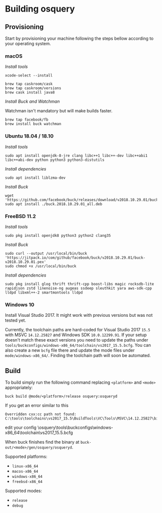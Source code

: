 # Building osquery

## Provisioning

Start by provisioning your machine following the steps bellow according to your
operating system.

### macOS

*Install tools*

```
xcode-select --install

brew tap caskroom/cask
brew tap caskroom/versions
brew cask install java8
```

*Install Buck and Watchman*

Watchman isn't mandatory but will make builds faster.

```
brew tap facebook/fb
brew install buck watchman
```

### Ubuntu 18.04 / 18.10

*Install tools*

```
sudo apt install openjdk-8-jre clang libc++1 libc++-dev libc++abi1 libc++abi-dev python python3 python3-distutils
```

*Install dependencies*

```
sudo apt install liblzma-dev
```

*Install Buck*

```
wget 'https://github.com/facebook/buck/releases/download/v2018.10.29.01/buck.2018.10.29.01_all.deb'
sudo apt install ./buck.2018.10.29.01_all.deb
```

### FreeBSD 11.2

*Install tools*

```
sudo pkg install openjdk8 python3 python2 clang35
```

*Install Buck*

```
sudo curl --output /usr/local/bin/buck 'https://jitpack.io/com/github/facebook/buck/v2018.10.29.01/buck-v2018.10.29.01.pex'
sudo chmod +x /usr/local/bin/buck
```

*Install dependencies*

```
sudo pkg install glog thrift thrift-cpp boost-libs magic rocksdb-lite rapidjson zstd linenoise-ng augeas ssdeep sleuthkit yara aws-sdk-cpp lldpd libxml++-2 smartmontools lldpd
```

### Windows 10

Install Visual Studio 2017. It might work with previous versions but was not
tested yet.

Currently, the toolchain paths are hard-coded for Visual Studio 2017 `15.5` with
MSVC `14.12.25827` and Windows SDK `10.0.12299.91`. If your setup doesn't match
these exact versions you need to update the paths under
`tools/buckconfigs/windows-x86_64/toolchain/vs2017_15.5.bcfg`. You can also
create a new `bcfg` file there and update the mode files under
`mode/windows-x86_64/`. Finding the toolchain path will soon be automated.


## Build

To build simply run the following command replacing `<platform>` and `<mode>`
appropriately:

```
buck build @mode/<platform>/release osquery:osqueryd
```
If you get an error similar to this
```
Overridden cxx:cc path not found: C:\tools\toolchains\vs2017_15.5\BuildTools\VC\Tools\MSVC\14.12.25827\bin\HostX64\x64\cl.exe
```
edit your config \osquery\tools\buckconfigs\windows-x86_64\toolchain\vs2017_15.5.bcfg

When buck finishes find the binary at `buck-out/<mode>/gen/osquery/osqueryd`.

Supported platforms:

* `linux-x86_64`
* `macos-x86_64`
* `windows-x86_64`
* `freebsd-x86_64`

Supported modes:

* `release`
* `debug`
